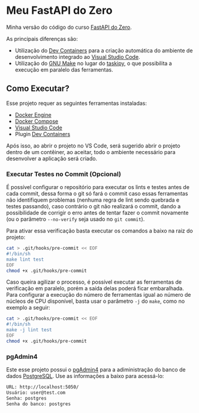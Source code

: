 # Meu FastAPI do Zero

Minha versão do código do curso [FastAPI do Zero](https://fastapidozero.dunossauro.com/).

As principais diferenças são:

- Utilização do [Dev Containers](https://containers.dev/) para a criação automática do ambiente de desenvolvimento integrado ao [Visual Studio Code](https://code.visualstudio.com/).
- Utilização do [GNU Make](https://www.gnu.org/software/make/) no lugar do [taskipy](https://pypi.org/project/taskipy/), o que possibilita a execução em paralelo das ferramentas.

## Como Executar?

Esse projeto requer as seguintes ferramentas instaladas:

- [Docker Engine](https://docs.docker.com/engine/)
- [Docker Compose](https://docs.docker.com/compose/)
- [Visual Studio Code](https://code.visualstudio.com/Download)
- Plugin [Dev Containers](https://marketplace.visualstudio.com/items?itemName=ms-vscode-remote.remote-containers)

Após isso, ao abrir o projeto no VS Code, será sugerido abrir o projeto dentro de um contêiner, ao aceitar, todo o ambiente necessário para desenvolver a aplicação será criado.

### Executar Testes no Commit (Opcional)

É possível configurar o repositório para executar os lints e testes antes de cada commit, dessa forma o git só fará o commit caso essas ferramentas não identifiquem problemas (nenhuma regra de lint sendo quebrada e testes passando), caso contrário o git não realizará o commit, dando a possibilidade de corrigir o erro antes de tentar fazer o commit novamente (ou o parâmetro `--no-verify` seja usado no `git commit`).

Para ativar essa verificação basta executar os comandos a baixo na raiz do projeto:

```sh
cat > .git/hooks/pre-commit << EOF
#!/bin/sh
make lint test
EOF
chmod +x .git/hooks/pre-commit
```

Caso queira agilizar o processo, é possível executar as ferramentas de verificação em paralelo, porém a saída delas poderá ficar embaralhada. Para configurar a execução do número de ferramentas igual ao número de núcleos de CPU disponível, basta usar o parâmetro `-j` do `make`, como no exemplo a seguir:

```sh
cat > .git/hooks/pre-commit << EOF
#!/bin/sh
make -j lint test
EOF
chmod +x .git/hooks/pre-commit
```

### pgAdmin4

Este esse projeto possui o [pgAdmin4](https://www.pgadmin.org/) para a adiministração do banco de dados [PostgreSQL](https://www.postgresql.org/). Use as informações a baixo para acessá-lo:

```txt
URL: http://localhost:5050/
Usuário: user@test.com
Senha: postgres
Senha do banco: postgres
```
